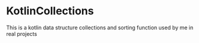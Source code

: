 # KotlinCollections
This is a kotlin data structure collections and sorting function used by me in real projects
